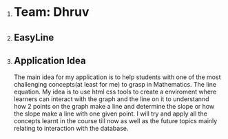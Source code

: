 <ol>
    <li><h1>Team: Dhruv</h1></li>
    <li><h2>EasyLine</h2></li>
    <li>
        <h2>Application Idea</h2>
        The main idea for my application is to help students with one of the most challenging concepts(at least for me) to grasp in Mathematics. The line equation. My idea is to use html css tools to create a enviroment where learners can interact with the graph and the line on it to understannd how 2 points on the graph make a line and determine the slope or how the slope make a line with one given point. I will try and apply all the concepts learnt in the course till now as well as the future topics mainly relating to interaction with the database.
    </li>
</ol>